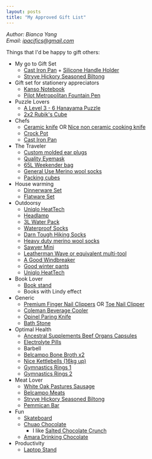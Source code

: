 ```yaml
---
layout: posts
title: "My Approved Gift List"
---
```

*Author: Bianca Yang*<br>
*Email: <a href="mailto:ipacifics@gmail.com?subject=Hello from the XDRT Blog">ipacifics@gmail.com</a>*<br>


Things that I'd be happy to gift others:
* My go to Gift Set
  * [Cast Iron Pan](https://www.amazon.com/Lodge-Skillet-Skillet-Stovetop-Cooking/dp/B00063RWT8) +
  [Silicone Handle Holder](https://www.amazon.com/Lodge-Manufacturing-Company-ASHHM41-Silicone/dp/B00UHKS55K/)
  * [Stryve Hickory Seasoned Biltong](https://www.walmart.com/ip/Stryve-Biltong-Hickory-Seasoned-8oz/257082789)
* Gift set for stationery appreciators
  * [Kanso Notebook](https://www.jetpens.com/Tomoe-River-52-gsm-Kanso-Notebook-B5-White/pd/12789)
  * [Pilot Metropolitan Fountain Pen](https://www.jetpens.com/Pilot-Metropolitan-Fountain-Pen-White-Tiger-Fine-Nib/pd/12081)
* Puzzle Lovers
  * [A Level 3 - 6 Hanayama Puzzle](https://hanayama-toys.com)
  * [2x2 Rubik's Cube](https://www.amazon.com/D-FantiX-Qiyi-Speed-Stickerless-Puzzle/dp/B06XQMRRX5/ref=sr_1_8)
* Chefs
  * [Ceramic knife](https://www.amazon.com/Kyocera-FK-2PC-WH3-Revolution-Ceramic/dp/B000KU7I50/) OR
  [Nice non ceramic cooking knife](https://www.amazon.com/Mercer-Cutlery-Japanese-Style-Santoku-Knife/dp/B001EN6D62/)
  * [Crock Pot](https://www.amazon.com/Crock-Pot-SCV401-TR-4-Quart-Manual-Cooker/dp/B000AB32PE/)
  * [Cast Iron Pan](https://www.amazon.com/Lodge-Skillet-Skillet-Stovetop-Cooking/dp/B00063RWT8)
* The Traveler
  * [Custom molded ear plugs](https://www.amazon.com/Decibullz-Earplugs-Comfortable-Protection-Shooting/dp/B01N129AQ8/)
  * [Quality Eyemask](https://www.amazon.com/gp/product/B00ZTC56O4/)
  * [65L Weekender bag](https://www.amazon.com/Foldable-Weekender-Compartment-Water-proof-Resistant/dp/B07GVK5VQ1/)
  * [General Use Merino wool socks](https://www.amazon.com/SmartWool-Womens-Outdoor-Light-Medium/dp/B01GGOKGQ6/ref=sr_1_6)
  * [Packing cubes](https://www.amazon.com/eBags-Medium-Classic-Packing-Travel/dp/B0092XBKQY/ref=sr_1_6)
* House warming
  * [Dinnerware Set](https://www.amazon.com/AmazonBasics-18-Piece-Dinnerware-Set-Service/dp/B019EEUQ2O/ref=sr_1_3)
  * [Flatware Set](https://www.amazon.com/LIANYU-20-Piece-Silverware-Stainless-Dishwasher/dp/B06XK6PXX8/ref=sr_1_4)
* Outdoorsy
  * [Uniqlo HeatTech](https://www.uniqlo.com/us/en/women/heattech-collection)
  * [Headlamp](https://www.amazon.com/Foxelli-Headlamp-Flashlight-2-Pack-Lightweight/dp/B07VCTYYZX/)
  * [3L Water Pack](https://www.amazon.com/Hydration-Bladder-Hunting-Climbing-Running/dp/B01CS8H2ZM/ref=sr_1_4)
  * [Waterproof Socks](https://www.amazon.com/RANDY-SUN-Waterproof-Half-Cushion-Multisport/dp/B07BXMDPW5/)
  * [Darn Tough Hiking Socks](https://www.amazon.com/Darn-Tough-Merino-Micro-Cushion/dp/B000XFW6OU/ref=sr_1_7)
  * [Heavy duty merino wool socks](https://www.amazon.com/SmartWool-Extra-Heavy-Charcoal-X-Large/dp/B01MRRGI60/ref=sr_1_3)
  * [Sawyer Mini](https://www.amazon.com/Sawyer-Products-SP128-Filtration-System/dp/B00FA2RLX2/ref=lp_3447645011_1_3)
  * [Leatherman Wave or equivalent multi-tool](https://www.amazon.com/LEATHERMAN-Wave-Multitool-Stainless-Steel/dp/B079MJBP21/)
  * [A Good Windbreaker](https://www.marmot.com/womens-trail-wind-hoody-58840.html)
  * [Good winter pants](https://www.duluthtrading.com/womens-no-exposure-bonded-flex-fire-hose-pant-84805.html)
  * [Uniqlo HeatTech](https://www.uniqlo.com/us/en/women/heattech-collection)
* Book Lover
  * [Book stand](https://www.amazon.com/Adjustable-Portable-Hardcover-Textbooks-Bookrest/dp/B07HC9D6Y8/)
  * Books with Lindy effect
* Generic
  * [Premium Finger Nail Clippers](https://www.amazon.com/Seki-Stainless-Fingernail-Clipper-SS-106/dp/B000F35R00/) OR
  [Toe Nail Clipper](https://kaiscissors.com/kai-type-003l-nail-clippers/)
  * [Coleman Beverage Cooler](https://www.amazon.com/Coleman-3000000739-Beverage-Cooler/dp/B00363V3LI/ref=sr_1_1)
  * [Opinel Paring Knife](https://www.amazon.com/Opinel-Paring-Kitchen-Knife-Blade/dp/B00QMAX0XQ/ref=sr_1_1)
  * [Bath Stone](https://www.amazon.com/Diatomaceous-Earth-DZY-Nonslip-Absorbent/dp/B07R5F9PKY/ref=sr_1_2)
* Optimal Health
  * [Ancestral Supplements Beef Organs Capsules](https://www.amazon.com/Ancestral-Supplements-Grass-Organs-Desiccated/dp/B06XP7Z1KN/ref=sr_1_5)
  * [Electrolyte Pills](https://www.amazon.com/Electrolyte-Supplement-Replacement-Rehydration-Magnesium/dp/B07JLRS82B/ref=sr_1_10)
  * Barbell
  * [Belcampo Bone Broth x2](https://shop1.belcampo.com/product/original-bone-broth/)
  * [Nice Kettlebells (16kg up)](https://aderfitness.com/product-category/kettlebells/)
  * [Gymnastics Rings 1](https://www.amazon.com/Rep-Gymnastic-Rings-Numbered-Straps/dp/B00QR1J5NY/)
  * [Gymnastics Rings 2](https://www.amazon.com/Gymnastic-Fitness-Exercise-Wooden-Gymnast/dp/B01FTOCY0A/)
* Meat Lover
  * [White Oak Pastures Sausage](https://www.whiteoakpastures.com/artisan/sausages/)
  * [Belcampo Meats](https://shop1.belcampo.com)
  * [Stryve Hickory Seasoned Biltong](https://www.walmart.com/ip/Stryve-Biltong-Hickory-Seasoned-8oz/257082789)
  * [Pemmican Bar](https://frankiesfreerangemeat.com/products/pemmican)
* Fun
  * [Skateboard](https://www.skatewarehouse.com/buildcomplete.html#deck=GIBMNVDK&trucks=TUSOTRBKBKJ&wheels=RICLOWH540&bearings=BSREDBR&hardware=BSHW1&griptape=JSGT)
  * [Chuao Chocolate](https://chuaochocolatier.com)
    * I like [Salted Chocolate Crunch](https://chuaochocolatier.com/products/salted-chocolate-crunch)
  * [Amara Drinking Chocolate](https://www.amazon.com/Venezuelan-Flavors-Chocolate-Criollo-Certified/dp/B00F7NIQQ0/ref=as_li_ss_tl)
* Productivity
  * [Laptop Stand](https://www.amazon.com/dp/B00J0823FI/ref=cm_sw_r_cp_api_4B2EAb77R7NKJ)
